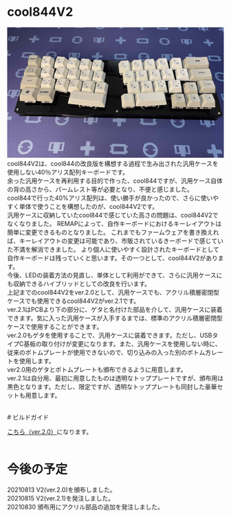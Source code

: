 # cool844V2

![](img/img00011.jpg)<br>
cool844V2は、cool844の改良版を構想する過程で生み出された汎用ケースを使用しない40％アリス配列キーボードです。<br>
余った汎用ケースを再利用する目的で作った、cool844ですが、汎用ケース自体の背の高さから、パームレスト等が必要となり、不便と感じました。<br>
cool844で行った40%アリス配列は、使い勝手が良かったので、さらに使いやすく単体で使うことを構想したのが、cool844V2です。<br>
汎用ケースに収納していたcool844で感じていた高さの問題は、cool844V2でなくなりました。
REMAPによって、自作キーボードにおけるキーレイアウトは簡単に変更できるものとなりました。
これまでもファームウェアを書き換えれば、キーレイアウトの変更は可能であり、市販されているきーボードで感じていた不満を解消できました。
より個人に使いやすく設計されたキーボードとして自作キーボードは残っていくと思います。その一つとして、cool844V2があります。
<br>
今後、LEDの装着方法の見直し、単体として利用ができて、さらに汎用ケースにも収納できるハイブリッドとしての改良を行います。<br>
上記までのcool844V2をver.2.0として、汎用ケースでも、アクリル積層密閉型ケースでも使用できるcool844V2がver.2.1です。<br>
ver.2.1はPCBより下の部分に、ゲタと名付けた部品を介して、汎用ケースに装着できます。気に入った汎用ケースが入手するまでは、標準のアクリル積層密閉型ケースで使用することができます。<br>
ver.2.0もゲタを使用することで、汎用ケースに装着できます。ただし、USBタイプC基板の取り付けが変更になります。また、汎用ケースを使用しない時に、従来のボトムプレートが使用できないので、切り込みの入った別のボトム方レートを使用します。<br>
ver2.0用のゲタとボトムプレートも頒布できるように用意します。<br>
ver.2.1は自分用、最初に用意したものは透明なトッププレートですが、頒布用は黒色となります。ただし、限定ですが、透明なトッププレートも同封した豪華セットも用意します。

<br>
# ビルドガイド

[こちら（ver.2.0）](https://github.com/telzo2000/cool844V2/blob/main/buildguide_for_cool844V2.md)になります。<br>
<br>

# 今後の予定
20210813 V2(ver.2.0)を頒布しました。<br>
20210815 V2(ver.2.1)を発注しました。<br>
20210830 頒布用にアクリル部品の追加を発注しました。<br>

